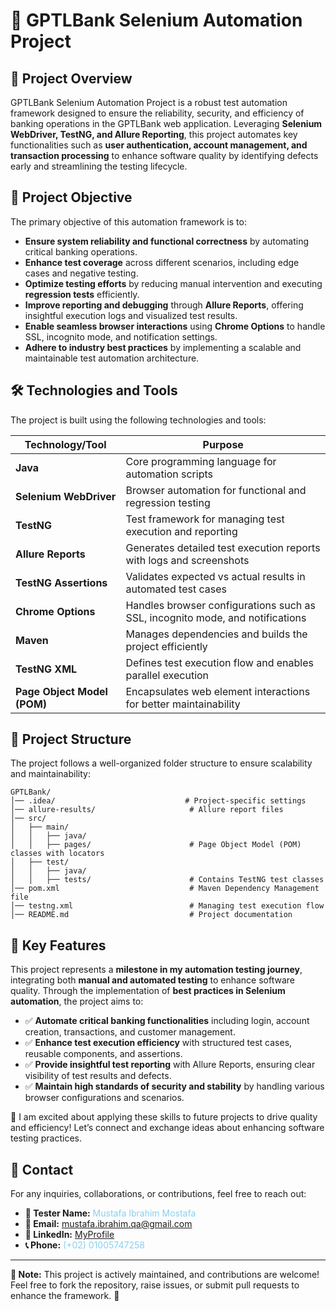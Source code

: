 # 🚀 GPTLBank Selenium Automation Project

## 📖 Project Overview
GPTLBank Selenium Automation Project is a robust test automation framework designed to ensure the reliability, security, and efficiency of banking operations in the GPTLBank web application. Leveraging **Selenium WebDriver, TestNG, and Allure Reporting**, this project automates key functionalities such as **user authentication, account management, and transaction processing** to enhance software quality by identifying defects early and streamlining the testing lifecycle.

## 🎯 Project Objective
The primary objective of this automation framework is to:
- **Ensure system reliability and functional correctness** by automating critical banking operations.
- **Enhance test coverage** across different scenarios, including edge cases and negative testing.
- **Optimize testing efforts** by reducing manual intervention and executing **regression tests** efficiently.
- **Improve reporting and debugging** through **Allure Reports**, offering insightful execution logs and visualized test results.
- **Enable seamless browser interactions** using **Chrome Options** to handle SSL, incognito mode, and notification settings.
- **Adhere to industry best practices** by implementing a scalable and maintainable test automation architecture.

## 🛠️ Technologies and Tools
The project is built using the following technologies and tools:

| Technology/Tool            | Purpose |
|---------------------------|---------|
| **Java**                  | Core programming language for automation scripts |
| **Selenium WebDriver**    | Browser automation for functional and regression testing |
| **TestNG**                | Test framework for managing test execution and reporting |
| **Allure Reports**        | Generates detailed test execution reports with logs and screenshots |
| **TestNG Assertions**     | Validates expected vs actual results in automated test cases |
| **Chrome Options**        | Handles browser configurations such as SSL, incognito mode, and notifications |
| **Maven**                 | Manages dependencies and builds the project efficiently |
| **TestNG XML**            | Defines test execution flow and enables parallel execution |
| **Page Object Model (POM)** | Encapsulates web element interactions for better maintainability |

## 📂 Project Structure
The project follows a well-organized folder structure to ensure scalability and maintainability:

```
GPTLBank/
│── .idea/                             # Project-specific settings
│── allure-results/                     # Allure report files
│── src/
│   ├── main/
│   │   ├── java/
│   │   ├── pages/                      # Page Object Model (POM) classes with locators
│   ├── test/
│   │   ├── java/
│   │   ├── tests/                      # Contains TestNG test classes
│── pom.xml                             # Maven Dependency Management file
│── testng.xml                          # Managing test execution flow
│── README.md                           # Project documentation
```

## 🌟 Key Features
This project represents a **milestone in my automation testing journey**, integrating both **manual and automated testing** to enhance software quality. Through the implementation of **best practices in Selenium automation**, the project aims to:

- ✅ **Automate critical banking functionalities** including login, account creation, transactions, and customer management.
- ✅ **Enhance test execution efficiency** with structured test cases, reusable components, and assertions.
- ✅ **Provide insightful test reporting** with Allure Reports, ensuring clear visibility of test results and defects.
- ✅ **Maintain high standards of security and stability** by handling various browser configurations and scenarios.

🔹 I am excited about applying these skills to future projects to drive quality and efficiency! Let’s connect and exchange ideas about enhancing software testing practices.

## 📩 Contact
For any inquiries, collaborations, or contributions, feel free to reach out:

- **👤 Tester Name:** <span style="color:#89CFF0">Mustafa Ibrahim Mostafa</span>
- **📧 Email:** <span style="color:#89CFF0">mustafa.ibrahim.qa@gmail.com</span>
- **🔗 LinkedIn:** [MyProfile](https://www.linkedin.com/in/mostafa-ibrahim-mostafa/)
- **📞 Phone:** <span style="color:#89CFF0">(+02) 01005747258</span>

---
**📌 Note:** This project is actively maintained, and contributions are welcome! Feel free to fork the repository, raise issues, or submit pull requests to enhance the framework. 🚀

